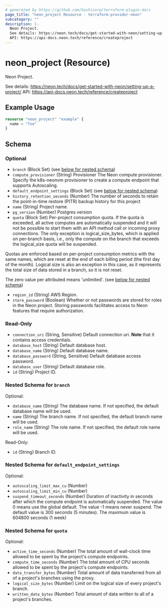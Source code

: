 ```yaml
---
# generated by https://github.com/hashicorp/terraform-plugin-docs
page_title: "neon_project Resource - terraform-provider-neon"
subcategory: ""
description: |-
  Neon Project.
  See details: https://neon.tech/docs/get-started-with-neon/setting-up-a-project/
  API: https://api-docs.neon.tech/reference/createproject
---
```


# neon_project (Resource)

Neon Project. 

See details: https://neon.tech/docs/get-started-with-neon/setting-up-a-project/
API: https://api-docs.neon.tech/reference/createproject

## Example Usage

```terraform
resource "neon_project" "example" {
  name = "foo"
}
```

<!-- schema generated by tfplugindocs -->
## Schema

### Optional

- `branch` (Block Set) (see [below for nested schema](#nestedblock--branch))
- `compute_provisioner` (String) Provisioner The Neon compute provisioner.
Specify the k8s-neonvm provisioner to create a compute endpoint that supports Autoscaling.
- `default_endpoint_settings` (Block Set) (see [below for nested schema](#nestedblock--default_endpoint_settings))
- `history_retention_seconds` (Number) The number of seconds to retain the point-in-time restore (PITR) backup history for this project
- `name` (String) Project name.
- `pg_version` (Number) Postgres version
- `quota` (Block Set) Per-project consumption quota. If the quota is exceeded, all active computes
are automatically suspended and it will not be possible to start them with
an API method call or incoming proxy connections. The only exception is
logical_size_bytes, which is applied on per-branch basis, i.e., only the
compute on the branch that exceeds the logical_size quota will be suspended.

Quotas are enforced based on per-project consumption metrics with the same names,
which are reset at the end of each billing period (the first day of the month).
Logical size is also an exception in this case, as it represents the total size
of data stored in a branch, so it is not reset.

The zero value per attributed means 'unlimited'. (see [below for nested schema](#nestedblock--quota))
- `region_id` (String) AWS Region.
- `store_password` (Boolean) Whether or not passwords are stored for roles in the Neon project. Storing passwords facilitates access to Neon features that require authorization.

### Read-Only

- `connection_uri` (String, Sensitive) Default connection uri. **Note** that it contains access credentials.
- `database_host` (String) Default database host.
- `database_name` (String) Default database name.
- `database_password` (String, Sensitive) Default database access password.
- `database_user` (String) Default database role.
- `id` (String) Project ID.

<a id="nestedblock--branch"></a>
### Nested Schema for `branch`

Optional:

- `database_name` (String) The database name. If not specified, the default database name will be used.
- `name` (String) The branch name. If not specified, the default branch name will be used.
- `role_name` (String) The role name. If not specified, the default role name will be used.

Read-Only:

- `id` (String) Branch ID.


<a id="nestedblock--default_endpoint_settings"></a>
### Nested Schema for `default_endpoint_settings`

Optional:

- `autoscaling_limit_max_cu` (Number)
- `autoscaling_limit_min_cu` (Number)
- `suspend_timeout_seconds` (Number) Duration of inactivity in seconds after which the compute endpoint is automatically suspended. 
The value 0 means use the global default.
The value -1 means never suspend. The default value is 300 seconds (5 minutes).
The maximum value is 604800 seconds (1 week)


<a id="nestedblock--quota"></a>
### Nested Schema for `quota`

Optional:

- `active_time_seconds` (Number) The total amount of wall-clock time allowed to be spent by the project's compute endpoints.
- `compute_time_seconds` (Number) The total amount of CPU seconds allowed to be spent by the project's compute endpoints.
- `data_transfer_bytes` (Number) Total amount of data transferred from all of a project's branches using the proxy.
- `logical_size_bytes` (Number) Limit on the logical size of every project's branch.
- `written_data_bytes` (Number) Total amount of data written to all of a project's branches.


